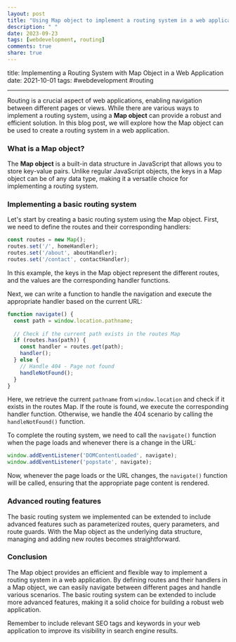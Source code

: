 ```yaml
---
layout: post
title: "Using Map object to implement a routing system in a web application"
description: " "
date: 2023-09-23
tags: [webdevelopment, routing]
comments: true
share: true
---
```

title: Implementing a Routing System with Map Object in a Web Application
date: 2021-10-01
tags: #webdevelopment #routing

---

Routing is a crucial aspect of web applications, enabling navigation between different pages or views. While there are various ways to implement a routing system, using a **Map object** can provide a robust and efficient solution. In this blog post, we will explore how the Map object can be used to create a routing system in a web application.

### What is a Map object?

The **Map object** is a built-in data structure in JavaScript that allows you to store key-value pairs. Unlike regular JavaScript objects, the keys in a Map object can be of any data type, making it a versatile choice for implementing a routing system.

### Implementing a basic routing system

Let's start by creating a basic routing system using the Map object. First, we need to define the routes and their corresponding handlers:

```javascript
const routes = new Map();
routes.set('/', homeHandler);
routes.set('/about', aboutHandler);
routes.set('/contact', contactHandler);
```

In this example, the keys in the Map object represent the different routes, and the values are the corresponding handler functions.

Next, we can write a function to handle the navigation and execute the appropriate handler based on the current URL:

```javascript
function navigate() {
  const path = window.location.pathname;
  
  // Check if the current path exists in the routes Map
  if (routes.has(path)) {
    const handler = routes.get(path);
    handler();
  } else {
    // Handle 404 - Page not found
    handleNotFound();
  }
}
```

Here, we retrieve the current `pathname` from `window.location` and check if it exists in the routes Map. If the route is found, we execute the corresponding handler function. Otherwise, we handle the 404 scenario by calling the `handleNotFound()` function.

To complete the routing system, we need to call the `navigate()` function when the page loads and whenever there is a change in the URL:

```javascript
window.addEventListener('DOMContentLoaded', navigate);
window.addEventListener('popstate', navigate);
```

Now, whenever the page loads or the URL changes, the `navigate()` function will be called, ensuring that the appropriate page content is rendered.

### Advanced routing features

The basic routing system we implemented can be extended to include advanced features such as parameterized routes, query parameters, and route guards. With the Map object as the underlying data structure, managing and adding new routes becomes straightforward.

### Conclusion

The Map object provides an efficient and flexible way to implement a routing system in a web application. By defining routes and their handlers in a Map object, we can easily navigate between different pages and handle various scenarios. The basic routing system can be extended to include more advanced features, making it a solid choice for building a robust web application.

Remember to include relevant SEO tags and keywords in your web application to improve its visibility in search engine results.